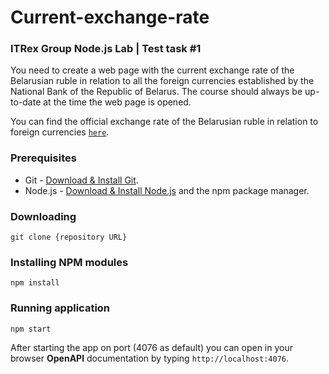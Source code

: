 # Current-exchange-rate

### ITRex Group Node.js Lab | Test task #1

You need to create a web page with the current exchange rate of the Belarusian ruble in relation to all the foreign currencies established by the National Bank of the Republic of Belarus. The course should always be up-to-date at the time the web page is opened.

You can find the official exchange rate of the Belarusian ruble in relation to foreign currencies [`here`](https://www.nbrb.by/statistics/rates/ratesdaily.asp).

### Prerequisites

 - Git - [Download & Install Git](https://git-scm.com/downloads).  
 - Node.js - [Download & Install Node.js](https://nodejs.org/en/download/) and the npm package manager.

### Downloading

`git clone {repository URL}`

### Installing NPM modules

`npm install`

### Running application

`npm start`

After starting the app on port (4076 as default) you can open in your browser **OpenAPI** documentation by typing `http://localhost:4076`. 
